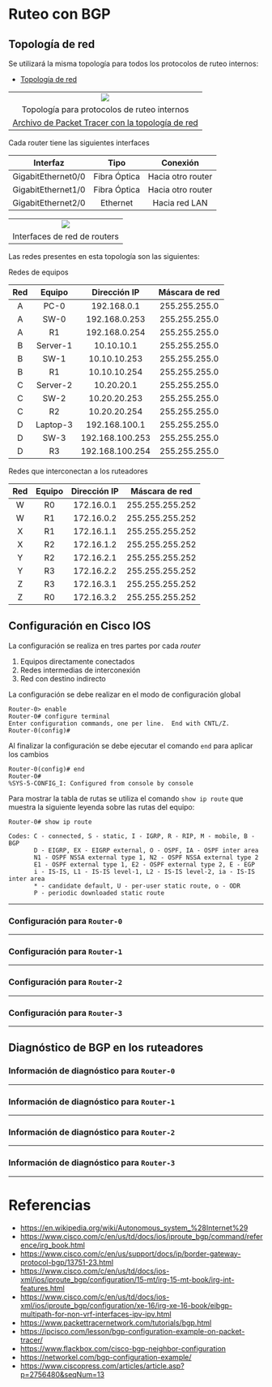 # Ruteo con BGP

## Topología de red

Se utilizará la misma topología para todos los protocolos de ruteo internos:

* [Topología de red](routing-topology.md)

|    |
|:--:|
|![](../img/routing-topology.png)|
|Topología para protocolos de ruteo internos|
|[Archivo de Packet Tracer con la topología de red](../files/routing-topology.pkt)|
<!--
|[Archivo de Packet Tracer con la implementación de ruteo OSPF](../files/routing-bgp.pkt)|
-->

Cada router tiene las siguientes interfaces

| Interfaz           | Tipo         | Conexión          |
|:------------------:|:------------:|:-----------------:|
| GigabitEthernet0/0 | Fibra Óptica | Hacia otro router |
| GigabitEthernet1/0 | Fibra Óptica | Hacia otro router |
| GigabitEthernet2/0 | Ethernet     | Hacia red LAN     |

|    |
|:--:|
|![](../img/router-interfaces.png)|
|Interfaces de red de routers|

Las redes presentes en esta topología son las siguientes:

Redes de equipos

| Red | Equipo   | Dirección IP    | Máscara de red  |
|:---:|:--------:|:---------------:|:---------------:|
| A   | PC-0     | 192.168.0.1     | 255.255.255.0   |
| A   | SW-0     | 192.168.0.253   | 255.255.255.0   |
| A   | R1       | 192.168.0.254   | 255.255.255.0   |
| B   | Server-1 | 10.10.10.1      | 255.255.255.0   |
| B   | SW-1     | 10.10.10.253    | 255.255.255.0   |
| B   | R1       | 10.10.10.254    | 255.255.255.0   |
| C   | Server-2 | 10.20.20.1      | 255.255.255.0   |
| C   | SW-2     | 10.20.20.253    | 255.255.255.0   |
| C   | R2       | 10.20.20.254    | 255.255.255.0   |
| D   | Laptop-3 | 192.168.100.1   | 255.255.255.0   |
| D   | SW-3     | 192.168.100.253 | 255.255.255.0   |
| D   | R3       | 192.168.100.254 | 255.255.255.0   |

Redes que interconectan a los ruteadores

| Red | Equipo | Dirección IP     | Máscara de red  |
|:---:|:------:|:----------------:|:---------------:|
| W   | R0     | 172.16.0.1       | 255.255.255.252 |
| W   | R1     | 172.16.0.2       | 255.255.255.252 |
| X   | R1     | 172.16.1.1       | 255.255.255.252 |
| X   | R2     | 172.16.1.2       | 255.255.255.252 |
| Y   | R2     | 172.16.2.1       | 255.255.255.252 |
| Y   | R3     | 172.16.2.2       | 255.255.255.252 |
| Z   | R3     | 172.16.3.1       | 255.255.255.252 |
| Z   | R0     | 172.16.3.2       | 255.255.255.252 |

## Configuración en Cisco IOS

La configuración se realiza en tres partes por cada _router_

1. Equipos directamente conectados
2. Redes intermedias de interconexión
3. Red con destino indirecto

La configuración se debe realizar en el modo de configuración global

```
Router-0> enable
Router-0# configure terminal
Enter configuration commands, one per line.  End with CNTL/Z.
Router-0(config)#
```

Al finalizar la configuración se debe ejecutar el comando `end` para aplicar los cambios

```
Router-0(config)# end
Router-0#
%SYS-5-CONFIG_I: Configured from console by console
```

Para mostrar la tabla de rutas se utiliza el comando `show ip route` que muestra la siguiente leyenda sobre las rutas del equipo:

```
Router-0# show ip route

Codes: C - connected, S - static, I - IGRP, R - RIP, M - mobile, B - BGP
       D - EIGRP, EX - EIGRP external, O - OSPF, IA - OSPF inter area
       N1 - OSPF NSSA external type 1, N2 - OSPF NSSA external type 2
       E1 - OSPF external type 1, E2 - OSPF external type 2, E - EGP
       i - IS-IS, L1 - IS-IS level-1, L2 - IS-IS level-2, ia - IS-IS inter area
       * - candidate default, U - per-user static route, o - ODR
       P - periodic downloaded static route
```

--------------------------------------------------------------------------------

### Configuración para `Router-0`

--------------------------------------------------------------------------------

### Configuración para `Router-1`

--------------------------------------------------------------------------------

### Configuración para `Router-2`

--------------------------------------------------------------------------------

### Configuración para `Router-3`

--------------------------------------------------------------------------------

## Diagnóstico de BGP en los ruteadores

### Información de diagnóstico para `Router-0`

--------------------------------------------------------------------------------

### Información de diagnóstico para `Router-1`

--------------------------------------------------------------------------------

### Información de diagnóstico para `Router-2`

--------------------------------------------------------------------------------

### Información de diagnóstico para `Router-3`

--------------------------------------------------------------------------------

# Referencias

+ <https://en.wikipedia.org/wiki/Autonomous_system_%28Internet%29>
+ <https://www.cisco.com/c/en/us/td/docs/ios/iproute_bgp/command/reference/irg_book.html>
+ <https://www.cisco.com/c/en/us/support/docs/ip/border-gateway-protocol-bgp/13751-23.html>
+ <https://www.cisco.com/c/en/us/td/docs/ios-xml/ios/iproute_bgp/configuration/15-mt/irg-15-mt-book/irg-int-features.html>
+ <https://www.cisco.com/c/en/us/td/docs/ios-xml/ios/iproute_bgp/configuration/xe-16/irg-xe-16-book/eibgp-multipath-for-non-vrf-interfaces-ipv-ipv.html>
+ <https://www.packettracernetwork.com/tutorials/bgp.html>
+ <https://ipcisco.com/lesson/bgp-configuration-example-on-packet-tracer/>
+ <https://www.flackbox.com/cisco-bgp-neighbor-configuration>
+ <https://networkel.com/bgp-configuration-example/>
+ <https://www.ciscopress.com/articles/article.asp?p=2756480&seqNum=13>

